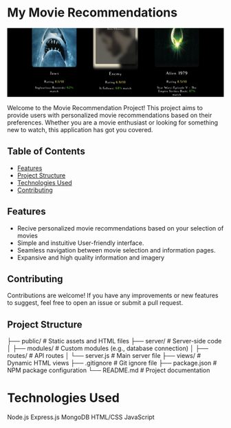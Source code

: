 # My Movie Recommendations

![Header Image](header.png)

Welcome to the Movie Recommendation Project! This project aims to provide users with personalized movie recommendations based on their preferences. Whether you are a movie enthusiast or looking for something new to watch, this application has got you covered.

## Table of Contents

- [Features](#features)
- [Project Structure](#project-structure)
- [Technologies Used](#technologies-used)
- [Contributing](#contributing)


## Features

- Recive personalized movie recommendations based on your selection of movies
- Simple and instuitive User-friendly interface.
- Seamless navigation between movie selection and information pages.
- Expansive and high quality information and imagery

## Contributing

Contributions are welcome! If you have any improvements or new features to suggest, feel free to open an issue or submit a pull request.

## Project Structure

├── public/             # Static assets and HTML files
├── server/             # Server-side code
│   ├── modules/        # Custom modules (e.g., database connection)
│   ├── routes/         # API routes
│   └── server.js       # Main server file
├── views/              # Dynamic HTML views
├── .gitignore          # Git ignore file
├── package.json        # NPM package configuration
└── README.md           # Project documentation

# Technologies Used

Node.js
Express.js
MongoDB
HTML/CSS
JavaScript
